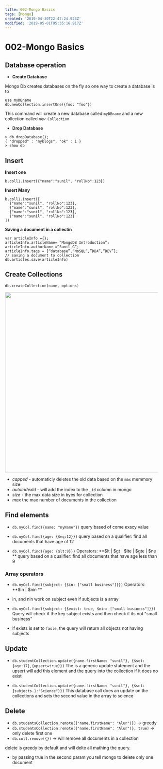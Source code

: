 ```yaml
---
title: 002-Mongo Basics
tags: [Mongo]
created: '2019-04-30T22:47:24.923Z'
modified: '2019-05-01T05:35:16.917Z'
---
```


# 002-Mongo Basics 

## Database operation 

* **Create Database** 

Mongo Db creates databases on the fly so one way to create a database is to 

```
use myDBname 
db.newCollection.insertOne({foo: "foo"})
```

This command will create a new database called `myDBname` and a new collection called 
`new Collection` 



* **Drop Database**

``` 
> db.dropDatabase();
{ "dropped" : "myblogs", "ok" : 1 }
> show db
``` 

## Insert

**Insert one** 

```
b.coll1.insert({"name":"sunil", "rollNo":123})
```


**Insert Many** 

```
b.coll1.insert([
  {"name":"sunil", "rollNo":123},
  {"name":"sunil", "rollNo":123},
  {"name":"sunil", "rollNo":123},
  {"name":"sunil", "rollNo":123}
])
```


**Saving a document in a collectin** 

```
var articleInfo ={};
articleInfo.articleName= “MongoDB Introduction”;
articleInfo.authorName =”Sunil G”;
articleInfo.tags = [“database”,“NoSQL”,”DBA”,“DEV”];
// saving a document to collection
db.articles.save(articleInfo)
``` 


## Create Collections 

`db.createCollection(name, options)`

<p align="center">
  <img src="@attachment/mongo_notes/create-collection.png" width="592">
</p>

* _capped_ - automaticly deletes the old data based on the `max` memmory size 
* _autoIndexId_ - will add the index to the `_id` column in mongo 
* _size_ - the max data size in byes for collection 
* _max_ the max number of documents in the collection  


## Find elements 

* `db.myCol.find({name: "myName"})` 
query based of come exacy value 


* `db.myCol.find({age: {$eq:12}})`
query based on a qualifier: find all documents that have age of 12 

* `db.myCol.find({age: {$lt:9}})` 
Operators: **$lt | $gt | $lte | $gte | $ne ** 
query based on a qualifier: find all documents that have age less than 9 

### Array operators 

* `db.myCol.find({subject: {$in: ["small business"]}})` 
Operators: **$in | $nin ** 
- in, and nin work on subject even if subjects is a array 

* `db.myCol.find({subject: {$exist: true, $nin: ["small business"]}})` 
Query will check if the key subject exists and then check if its not "small business" 
- if exists is set to `fasle`, the query will return all objects not having subjects 

## Update 

* `db.studentCollection.update({name.firstName: "sunil"}, {$set:{age:17},{upsert=true}})`
The is a generic update statement and the upsert will add this element and the query
into the collection if it does no exist 

* `db.studentCollection.update({name.firstName: "sunil"}, {$set:{subjects.1:"Science"}})`
This database call does an update on the collections and sets the second value in the 
array to science 

## Delete 

* `db.studentsCollection.remote({"name.firstName": "Alun")})` -> greedy 
* `db.studentsCollection.remote({"name.firstName": "Alun")}, true)` -> only delete first one  
* `db.coll.remove({})` -> will remove all documents in a collection 

delete is greedy by default and will delte all mathing the query. 
- by passing true in the second param you tell mongo to delete only one document





